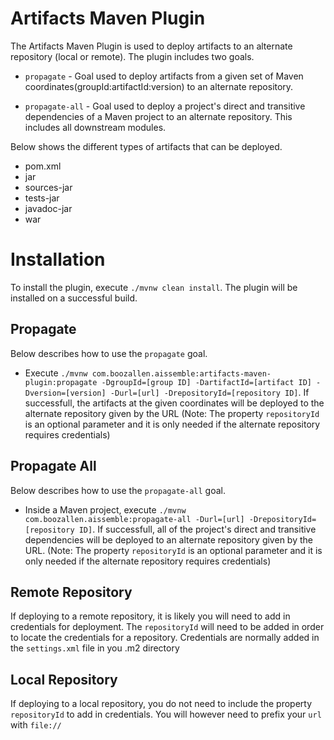 # Artifacts Maven Plugin

The Artifacts Maven Plugin is used to deploy artifacts to an alternate repository (local or remote). The plugin includes two goals.
* `propagate` - Goal used to deploy artifacts from a given set of Maven coordinates(groupId:artifactId:version) to an alternate repository. 

* `propagate-all` - Goal used to deploy a project's direct and transitive dependencies of a Maven project to an alternate repository. This includes all downstream modules. 

Below shows the different types of artifacts that can be deployed.

* pom.xml
* jar
* sources-jar
* tests-jar
* javadoc-jar
* war

# Installation
To install the plugin, execute `./mvnw clean install`. The plugin will be installed on a successful build.

## Propagate
Below describes how to use the `propagate` goal. 

* Execute `./mvnw com.boozallen.aissemble:artifacts-maven-plugin:propagate -DgroupId=[group ID] -DartifactId=[artifact ID] -Dversion=[version] -Durl=[url] -DrepositoryId=[repository ID]`. If successfull, the artifacts at the given coordinates will be deployed to the alternate repository given by the URL (Note: The property `repositoryId` is an optional parameter and it is only needed if the alternate repository requires credentials)

## Propagate All
Below describes how to use the `propagate-all` goal. 

* Inside a Maven project, execute `./mvnw com.boozallen.aissemble:propagate-all -Durl=[url] -DrepositoryId=[repository ID]`. If successfull, all of the project's direct and transitive dependencies will be deployed to an alternate repository given by the URL. (Note: The property `repositoryId` is an optional parameter and it is only needed if the alternate repository requires credentials)

## Remote Repository

If deploying to a remote repository, it is likely you will need to add in credentials for deployment. The `repositoryId` will need to be added in order to locate the credentials for a repository. Credentials are normally added in the `settings.xml` file in you .m2 directory

## Local Repository

If deploying to a local repository, you do not need to include the property `repositoryId` to add in credentials. You will however need to prefix your `url` with `file://`

